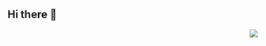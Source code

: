 ## Hi there 👋
<img align="right" src="https://github-readme-stats-one-bice.vercel.app/api?username=zyexro&show_icons=true&include_all_commits=true&count_private=true&role=OWNER,ORGANIZATION_MEMBER,COLLABORATOR" />

<!--
**zyexro/zyexro** is a ✨ _special_ ✨ repository because its `README.md` (this file) appears on your GitHub profile.

Here are some ideas to get you started:

- 🔭 I’m currently working on ...
- 🌱 I’m currently learning ...
- 👯 I’m looking to collaborate on ...
- 🤔 I’m looking for help with ...
- 💬 Ask me about ...
- 📫 How to reach me: ...
- 😄 Pronouns: ...
- ⚡ Fun fact: ...
-->
